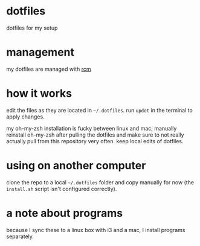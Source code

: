 # dotfiles
dotfiles for my setup

# management

my dotfiles are managed with [rcm](https://github.com/thoughtbot/rcm)

# how it works

edit the files as they are located in ```~/.dotfiles```. run ```updot``` in the terminal to apply changes.

my oh-my-zsh installation is fucky between linux and mac; manually reinstall
oh-my-zsh after pulling the dotfiles and make sure to not really actually pull
from this repository very often. keep local edits of dotfiles.

# using on another computer

clone the repo to a local ```~/.dotfiles``` folder and copy manually for now (the ```install.sh``` script isn't
configured correctly).

# a note about programs

because I sync these to a linux box with i3 and a mac, I install programs separately.
